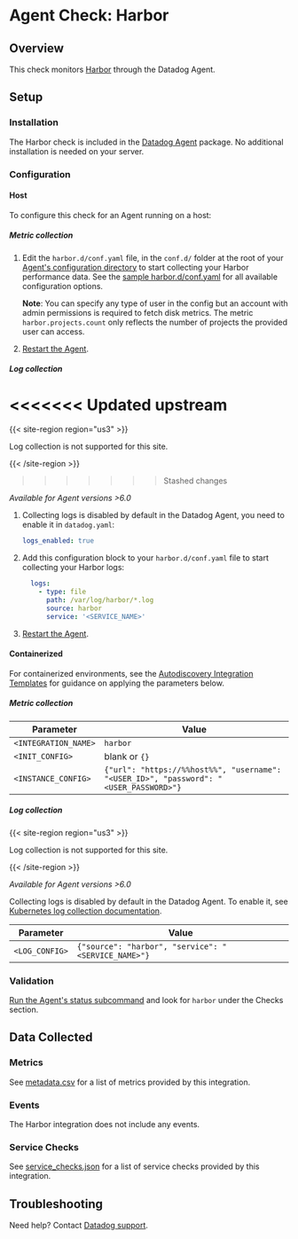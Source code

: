 # Agent Check: Harbor

## Overview

This check monitors [Harbor][1] through the Datadog Agent.

## Setup

### Installation

The Harbor check is included in the [Datadog Agent][2] package. No additional installation is needed on your server.

### Configuration

<!-- xxx tabs xxx -->
<!-- xxx tab "Host" xxx -->

#### Host

To configure this check for an Agent running on a host:

##### Metric collection

1. Edit the `harbor.d/conf.yaml` file, in the `conf.d/` folder at the root of your [Agent's configuration directory][3] to start collecting your Harbor performance data. See the [sample harbor.d/conf.yaml][4] for all available configuration options.

    **Note**: You can specify any type of user in the config but an account with admin permissions is required to fetch disk metrics. The metric `harbor.projects.count` only reflects the number of projects the provided user can access.

2. [Restart the Agent][5].

##### Log collection
<<<<<<< Updated upstream
=======

{{< site-region region="us3" >}}

Log collection is not supported for this site.

{{< /site-region >}}
>>>>>>> Stashed changes

_Available for Agent versions >6.0_

1. Collecting logs is disabled by default in the Datadog Agent, you need to enable it in `datadog.yaml`:

   ```yaml
   logs_enabled: true
   ```

2. Add this configuration block to your `harbor.d/conf.yaml` file to start collecting your Harbor logs:

   ```yaml
     logs:
       - type: file
         path: /var/log/harbor/*.log
         source: harbor
         service: '<SERVICE_NAME>'
   ```

3. [Restart the Agent][5].

<!-- xxz tab xxx -->
<!-- xxx tab "Containerized" xxx -->

#### Containerized

For containerized environments, see the [Autodiscovery Integration Templates][6] for guidance on applying the parameters below.

##### Metric collection

| Parameter            | Value                                                                                 |
| -------------------- | ------------------------------------------------------------------------------------- |
| `<INTEGRATION_NAME>` | `harbor`                                                                              |
| `<INIT_CONFIG>`      | blank or `{}`                                                                         |
| `<INSTANCE_CONFIG>`  | `{"url": "https://%%host%%", "username": "<USER_ID>", "password": "<USER_PASSWORD>"}` |

##### Log collection

{{< site-region region="us3" >}}

Log collection is not supported for this site.

{{< /site-region >}}

_Available for Agent versions >6.0_

Collecting logs is disabled by default in the Datadog Agent. To enable it, see [Kubernetes log collection documentation][7].

| Parameter      | Value                                               |
| -------------- | --------------------------------------------------- |
| `<LOG_CONFIG>` | `{"source": "harbor", "service": "<SERVICE_NAME>"}` |

<!-- xxz tab xxx -->
<!-- xxz tabs xxx -->

### Validation

[Run the Agent's status subcommand][8] and look for `harbor` under the Checks section.

## Data Collected

### Metrics

See [metadata.csv][9] for a list of metrics provided by this integration.

### Events

The Harbor integration does not include any events.

### Service Checks

See [service_checks.json][11] for a list of service checks provided by this integration.

## Troubleshooting

Need help? Contact [Datadog support][10].


[1]: https://goharbor.io
[2]: https://app.datadoghq.com/account/settings#agent
[3]: https://docs.datadoghq.com/agent/guide/agent-configuration-files/
[4]: https://github.com/DataDog/integrations-core/blob/master/harbor/datadog_checks/harbor/data/conf.yaml.example
[5]: https://docs.datadoghq.com/agent/guide/agent-commands/#start-stop-and-restart-the-agent
[6]: https://docs.datadoghq.com/agent/kubernetes/integrations/
[7]: https://docs.datadoghq.com/agent/kubernetes/log/
[8]: https://docs.datadoghq.com/agent/guide/agent-commands/#agent-status-and-information
[9]: https://github.com/DataDog/integrations-core/blob/master/harbor/metadata.csv
[10]: https://docs.datadoghq.com/help/
[11]: https://github.com/DataDog/integrations-core/blob/master/harbor/assets/service_checks.json
